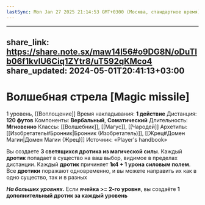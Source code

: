 ```yaml
---
lastSync: Mon Jan 27 2025 21:14:53 GMT+0300 (Москва, стандартное время)
---
```

---
share_link: https://share.note.sx/maw14l56#o9DG8N/oDuTIb06f1kvlU6Ciq1ZYtr8/uT592qKMco4
share_updated: 2024-05-01T20:41:13+03:00
---
# Волшебная стрела [Magic missile]
1 уровень, [[Воплощение]]
Время накладывания: **1 действие**
Дистанция: **120 футов**
Компоненты: **Вербальный**, **Соматический**
Длительность: **Мгновенно**
Классы: [[Волшебник]], [[Магус]], [[Чародей]]
Архетипы: [[Изобретатель#Бронник|Бронник (Изобретатель)]], [[Жрец#Домен Магии|Домен Магии (Жрец)]]
Источник: «Player's handbook»

Вы создаете **3 светящихся дротика из магической силы**. Каждый **дротик** попадает в существо на ваш выбор, видимое в пределах дистанции. Каждый **дротик** причиняет **1к4 + 1 урона силовым полем**. Все **дротики** поражают одновременно, и вы можете направить их как в одно существо, так и в разных

**_На больших уровнях._** Если **ячейка >= 2-го уровня**, вы создаёте **1 дополнительный дротик за каждый уровень**